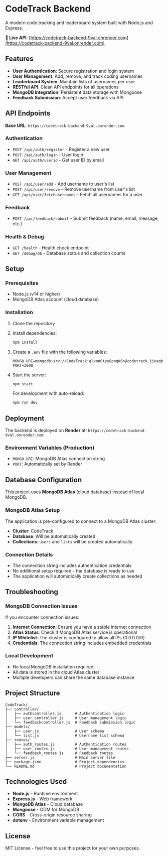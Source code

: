 # CodeTrack Backend

A modern code tracking and leaderboard system built with Node.js and Express.

**🌟 Live API**: [https://codetrack-backend-9val.onrender.com](https://codetrack-backend-9val.onrender.com)

## Features

- **User Authentication**: Secure registration and login system
- **User Management**: Add, remove, and track coding usernames
- **Leaderboard System**: Maintain lists of usernames per user
- **RESTful API**: Clean API endpoints for all operations
- **MongoDB Integration**: Persistent data storage with Mongoose
- **Feedback Submission**: Accept user feedback via API

## API Endpoints

**Base URL**: `https://codetrack-backend-9val.onrender.com`

### Authentication
- `POST /api/auth/register` - Register a new user
- `POST /api/auth/login` - User login
- `GET /api/auth/userid` - Get user ID by email

### User Management
- `POST /api/user/add` - Add username to user's list
- `POST /api/user/remove` - Remove username from user's list
- `GET /api/user/fetchusernames` - Fetch all usernames for a user

### Feedback
- `POST /api/feedback/submit` - Submit feedback (name, email, message, etc.)

### Health & Debug
- `GET /health` - Health check endpoint
- `GET /debug/db` - Database status and collection counts

## Setup

### Prerequisites
- Node.js (v14 or higher)
- MongoDB Atlas account (cloud database)

### Installation

1. Clone the repository
2. Install dependencies:
   ```bash
   npm install
   ```

3. Create a `.env` file with the following variables:
   ```
   MONGO_URI=mongodb+srv://CodeTrack:qlvonOtyy8pnqK6n@codetrack.jiuaqby.mongodb.net/
   PORT=3000
   ```

4. Start the server:
   ```bash
   npm start
   ```

   For development with auto-reload:
   ```bash
   npm run dev
   ```

## Deployment

The backend is deployed on **Render** at: `https://codetrack-backend-9val.onrender.com`

### Environment Variables (Production)
- `MONGO_URI`: MongoDB Atlas connection string
- `PORT`: Automatically set by Render

## Database Configuration

This project uses **MongoDB Atlas** (cloud database) instead of local MongoDB.

### MongoDB Atlas Setup

The application is pre-configured to connect to a MongoDB Atlas cluster:
- **Cluster**: CodeTrack
- **Database**: Will be automatically created
- **Collections**: `users` and `lists` will be created automatically

### Connection Details
- The connection string includes authentication credentials
- No additional setup required - the database is ready to use
- The application will automatically create collections as needed

## Troubleshooting

### MongoDB Connection Issues

If you encounter connection issues:

1. **Internet Connection**: Ensure you have a stable internet connection
2. **Atlas Status**: Check if MongoDB Atlas service is operational
3. **IP Whitelist**: The cluster is configured to allow all IPs (0.0.0.0/0)
4. **Credentials**: The connection string includes embedded credentials

### Local Development
- No local MongoDB installation required
- All data is stored in the cloud Atlas cluster
- Multiple developers can share the same database instance

## Project Structure

```
CodeTrack/
├── controller/
│   ├── authcontroller.js      # Authentication logic
│   ├── user_controller.js     # User management logic
│   └── feedbackcontroller.js  # Feedback submission logic
├── models/
│   ├── user.js                # User schema
│   └── list.js                # Username list schema
├── routes/
│   ├── auth_routes.js         # Authentication routes
│   ├── user_routes.js         # User management routes
│   └── feedback_routes.js     # Feedback routes
├── server.js                  # Main server file
├── package.json               # Project dependencies
└── README.md                  # Project documentation
```

## Technologies Used

- **Node.js** - Runtime environment
- **Express.js** - Web framework
- **MongoDB Atlas** - Cloud database
- **Mongoose** - ODM for MongoDB
- **CORS** - Cross-origin resource sharing
- **dotenv** - Environment variable management

## License

MIT License - feel free to use this project for your own purposes.
